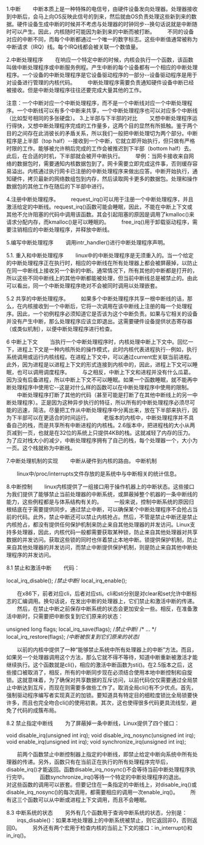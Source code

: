 1.中断
  中断本质上是一种特殊的电信号，由硬件设备发向处理器。处理器接收到中断后，会马上向OS反映此信号的到来，然后就由OS负责处理这些新到来的数据。硬件设备生成中断的时候并不考虑与处理器的时钟同步--换句话说就是中断随时可以产生。因此，内核随时可能因为新到来的中断而被打断。
  不同的设备对应的中断不同，而每个中断都通过一个唯一的数字标志。这些中断值通常被称为中断请求（IRQ）线。每个IRQ线都会被关联一个数值量。

2.中断处理程序
  在响应一个特定中断的时候，内核会执行一个函数，该函数叫做中断处理程序或中断服务例程。产生中断的每个设备都有一个相应的中断处理程序。一个设备的中断处理程序是它设备驱动程序的一部分--设备驱动程序是用于对设备进行管理的内核代码。
  中断处理程序需要负责通知硬件设备中断已经被接收。但是中断处理程序往往还要完成大量其他的工作。

注意：一个中断对应一个中断处理程序，而不是一个中断线对应一个中断处理程序。一个中断线可以有多个中断来共享，一个中断处理程序也可以对应多个中断线（比如型号相同的多张硬盘）。
3.上半部与下半部的对比
  又想中断处理程序运行得快，又想中断处理程序完成的工作量多，这两个目的显然有所抵触。鉴于两个目的之间存在此消彼长的矛盾关系，所以我们一般把中断处理切为两个部分。中断程序是上半部（top half）--接收到一个中断，它就立即开始执行，但只做有严格时限的工作。能够被允许稍后完成的工作会被推迟到下半部（bottom half）去。此后，在合适的时机，下半部就会被开中断执行。
  举例：当网卡接收来自网络的数据包时，需要通知内核数据包到了。网卡需要立即完成这件事，否则缓存容易溢出。内核通过执行网卡已注册的中断处理程序来做出应答。中断开始执行，通知硬件，拷贝最新的网络数组包到内存，然后读取网卡更多的数据包。处理和操作数据包的其他工作在随后的下半部中进行。

4.注册中断处理程序。
  request_irq()可以用于注册一个中断处理程序，并且激活给定的中断线。request_irq()函数可能会睡眠，因此，不能在中断上下文或其他不允许阻塞的代码中调用该函数。其会引起阻塞的原因是调用了kmalloc()来请求分配内存，而kmalloc()是可以睡眠的。
  free_irq()用于卸载驱动程序，需要注销相应的中断处理程序，并释放中断线。

5.编写中断处理程序
  调用intr_handler()进行中断处理程序声明。

5.1. 重入和中断处理程序
  linux中的中断处理程序是无须重入的。当一个给定的中断处理程序正在执行时，相应的中断线在所有处理器上都会被屏蔽掉，以防止在同一中断线上接收另一个新的中断。通常情况下，所有其他的中断都是打开的，所以这些不同中断线上的其他中断都能被处理，但当前中断线总是被禁止的。由此可以看出，同一个中断处理程序绝对不会被同时调用以处理嵌套。

5.2 共享的中断处理程序。
  如果多个中断处理程序共享一根中断线的话，那么，在内核接收到一个中断后，它将一次调用在该中断线上注册的每一个处理程序。因此，一个初例程序必须知道它是否该为这个中断负责。如果与它相关的设备并没有产生中断，那么处理程序应该立即退出。这需要硬件设备提供状态寄存器（或类似机制），以便中断处理程序进行检查。

6 中断上下文
  当执行一个中断处理程序时，内核处理中断上下文中。回忆一下，进程上下文是一种内核所处的操作模式，此时内核代表进程执行--例如，执行系统调用或运行内核线程。在进程上下文中，可以通过current宏关联当前进程。此外，因为进程是以进程上下文的形式连接到内核中的，因此，进程上下文可以睡眠，也可以调用调度程序。
  与之相反，中断上下文和进程并没有什么瓜葛。因为没有后备进程，所以中断上下文不可以睡眠。如果一个函数睡眠，就不能再中断处理程序中使用它--这是对什么样的函数可以在中断处理程序中使用的限制。
  中断处理程序打断了其他的代码（甚至可能是打断了在其他中断线上的另一中断处理程序）。正是因为这种异步执行的特征，所以所有的中断处理程序必须尽可能的迅速，简洁。尽量把工作从中断处理程序中分离出来，放在下半部来执行，因为下半部可以在更适合的时间运行。
  老版本的内核中，中断处理程序并不具备自己的栈，而是共享所有中断进程的内核栈。2.6版本中，把进程栈的大小从两页减到一页，也就是在32位的系统上只提供4KB的栈。这就减轻了内存的压力。为了应对栈大小的减少，中断处理程序拥有了自己的栈，每个处理器一个，大小为一页。这个栈就称为中断栈。

7.中断处理机制的实现
  中断从硬件到内核的路由。
中断机制

  linux中/proc/interrupts文件存放的是系统中与中断相关的统计信息。

8.中断控制
  linux内核提供了一组接口用于操作机器上的中断状态。这些接口为我们提供了能够禁止当前处理器的中断系统，或屏蔽掉整个机器的一条中断线的能力，这些例程都是与体系结构有关的。
  一般来说，控制中断系统的原因归根结底在于需要提供同步。通过禁止中断，可以确保某个中断处理程序不会抢占当前的代码。此外，禁止中断还可以禁止内核抢占。然后，不管是禁止中断还是禁止内核抢占，都没有提供任何保护机制来防止来自其他处理器的并发访问。Linux支持多处理器，因此，内核代码一般都需要获取某种锁，防止来自其他处理器对共享数据的并发访问。获取这些锁的同时也伴着禁止本地中断。锁提供保护机制，防止来自其他处理器的并发访问，而禁止中断提供保护机制，则是防止来自其他中断处理程序的并发访问。

8.1 禁止和激活中断
  代码：

local_irq_disable();
/*禁止中断*/
local_irq_enable();

  在x86下，前者对应cli，后者对应sti。cli和sti分别是对clear和set允许中断标志的汇编调用。换句话说，在发出中断的处理器上，它们禁止和激活中断的传递。
  然后，在禁止中断之前保存中断系统的状态会更加安全一些。相反，在准备激活中断时，只需要把中断恢复到它们原来的状态：

unsigned long flags;
local_irq_save(flags); /*禁止中断*/
/* ... */
local_irq_restore(flags); /*中断被恢复到它们原来的状态*/

  以前的内核中提供了一种“能够禁止系统中所有处理器上的中断”方法。而且，如果另一个处理器调用这个方法，那么它就不得不等待，知道中断重新被激活才能继续执行。这个函数就是cli()，相应的激活中断函数为sti()。在2.5版本之后，这些接口被取消了，相反，所有的中断同步现在必须结合使用本地中断控制和自旋锁。这就意味着，为了确保对共享数据的互斥访问，以前代码仅仅需要通过全局禁止中断达到互斥，而现在则需要多做些工作了。取消全局cli()有不少优点。首先，强制驱动程序编写者实现真正的加锁。要知道具有特定目的细粒度锁比全局锁要快许多，而且也完全吻合cli()的使用初衷。其次，这也使得很多代码更具流线型，避免了代码的成簇布局。

8.2 禁止指定中断线
  为了屏蔽掉一条中断线，Linux提供了四个接口：

void disable_irq(unsigned int irq);
void disable_irq_nosync(unsigned int irq);
void enable_irq(unsigned int irq);
void synchronize_irq(unsigned int irq);

  前两个函数禁止中断控制器上指定的中断线，即禁止给定中断向系统中所有处理器的传递。另外，函数只有在当前正在执行的所有处理程序完毕后，disable_irq()才能返回。函数disable_irq_nosync()不会等待当前中断处理程序执行完毕。
  函数synchronize_irq()等待一个特定的中断处理程序的退出。
  对这些函数的调用可以嵌套。但要记住在一条指定的中断线上，对disable_irq()或disable_irq_nosync()的每次调用，都需要相应的调用一次enable_irq()。
  所有这三个函数可以从中断或进程上下文调用，而且不会睡眠。

8.3 中断系统的状态
  另外有几个函数用于查询中断系统的状态，分别是：
  irqs_disable()：如果本地处理器上的中断系统被禁止，则它返回非0，否则返回0。
  另外还有两个宏用于检查内核的当前上下文的接口：in_interrupt()和in_irq()。
